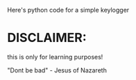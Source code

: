 Here's python code for a simple keylogger

# DISCLAIMER:
this is only for learning purposes!

"Dont be bad"
    - Jesus of Nazareth
